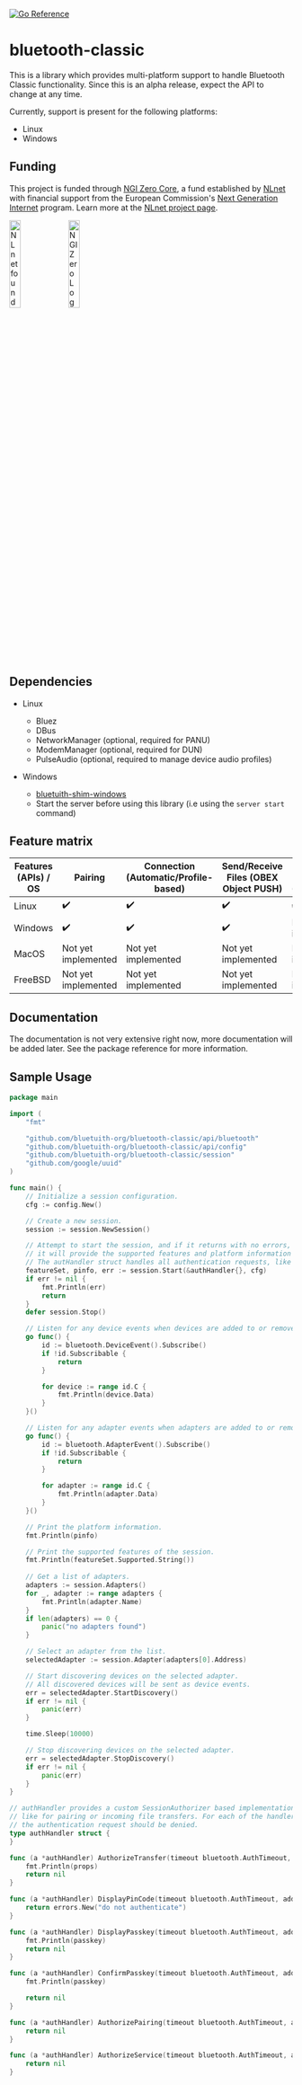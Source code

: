 [![Go Reference](https://pkg.go.dev/badge/github.com/bluetuith-org/bluetooth-classic.svg)](https://pkg.go.dev/github.com/bluetuith-org/bluetooth-classic)

# bluetooth-classic

This is a library which provides multi-platform support to handle Bluetooth Classic functionality.
Since this is an alpha release, expect the API to change at any time.

Currently, support is present for the following platforms:
- Linux
- Windows

## Funding

This project is funded through [NGI Zero Core](https://nlnet.nl/core), a fund established by [NLnet](https://nlnet.nl) with financial support from the European Commission's [Next Generation Internet](https://ngi.eu) program. Learn more at the [NLnet project page](https://nlnet.nl/project/bluetuith).

[<img src="https://nlnet.nl/logo/banner.png" alt="NLnet foundation logo" width="20%" />](https://nlnet.nl)
[<img src="https://nlnet.nl/image/logos/NGI0_tag.svg" alt="NGI Zero Logo" width="20%" />](https://nlnet.nl/core)

## Dependencies
- Linux
  - Bluez
  - DBus
  - NetworkManager (optional, required for PANU)
  - ModemManager (optional, required for DUN)
  - PulseAudio (optional, required to manage device audio profiles)

- Windows
  - [bluetuith-shim-windows](https://github.com/bluetuith-org/bluetuith-shim-windows)
  - Start the server before using this library (i.e using the `server start` command)

## Feature matrix
|Features (APIs) / OS|Pairing            |Connection (Automatic/Profile-based)|Send/Receive Files (OBEX Object PUSH)|Network Tethering (PANU/DUN)|Media Control (AVRCP)|
|--------------------|-------------------|------------------------------------|-------------------------------------|----------------------------|---------------------|
|Linux               |:heavy_check_mark: |:heavy_check_mark:                  |:heavy_check_mark:                   |:heavy_check_mark:          |:heavy_check_mark:   |
|Windows             |:heavy_check_mark: |:heavy_check_mark:                  |:heavy_check_mark:                   |Not yet implemented         |Not yet implemented  |
|MacOS               |Not yet implemented|Not yet implemented                 |Not yet implemented                  |Not yet implemented         |Not yet implemented  |
|FreeBSD             |Not yet implemented|Not yet implemented                 |Not yet implemented                  |Not yet implemented         |Not yet implemented  |

## Documentation
The documentation is not very extensive right now, more documentation will be added later.
See the package reference for more information.

## Sample Usage
```go
package main

import (
	"fmt"

	"github.com/bluetuith-org/bluetooth-classic/api/bluetooth"
	"github.com/bluetuith-org/bluetooth-classic/api/config"
	"github.com/bluetuith-org/bluetooth-classic/session"
	"github.com/google/uuid"
)

func main() {
    // Initialize a session configuration.
	cfg := config.New()

    // Create a new session.
	session := session.NewSession()

    // Attempt to start the session, and if it returns with no errors,
    // it will provide the supported features and platform information of the session.
    // The autHandler struct handles all authentication requests, like for pairing or file transfer.
	featureSet, pinfo, err := session.Start(&authHandler{}, cfg)
	if err != nil {
		fmt.Println(err)
		return
	}
	defer session.Stop()

    // Listen for any device events when devices are added to or removed from the system or its properties are updated.
	go func() {
		id := bluetooth.DeviceEvent().Subscribe()
		if !id.Subscribable {
			return
		}

		for device := range id.C {
			fmt.Println(device.Data)
		}
	}()

    // Listen for any adapter events when adapters are added to or removed from the system or its properties are updated.
    go func() {
		id := bluetooth.AdapterEvent().Subscribe()
		if !id.Subscribable {
			return
		}

		for adapter := range id.C {
			fmt.Println(adapter.Data)
		}
	}()

    // Print the platform information.
	fmt.Println(pinfo)

    // Print the supported features of the session.
	fmt.Println(featureSet.Supported.String())
    
    // Get a list of adapters.
    adapters := session.Adapters()
	for _, adapter := range adapters {
		fmt.Println(adapter.Name)
	}
	if len(adapters) == 0 {
		panic("no adapters found")
	}

    // Select an adapter from the list.
	selectedAdapter := session.Adapter(adapters[0].Address)

    // Start discovering devices on the selected adapter.
    // All discovered devices will be sent as device events.
	err = selectedAdapter.StartDiscovery()
	if err != nil {
		panic(err)
	}

	time.Sleep(10000)

    // Stop discovering devices on the selected adapter.
	err = selectedAdapter.StopDiscovery()
	if err != nil {
		panic(err)
	}
}

// authHandler provides a custom SessionAuthorizer based implementation to handle authentication requests,
// like for pairing or incoming file transfers. For each of the handler functions, return an error if
// the authentication request should be denied.
type authHandler struct {
}

func (a *authHandler) AuthorizeTransfer(timeout bluetooth.AuthTimeout, props bluetooth.FileTransferData) error {
    fmt.Println(props)
	return nil
}

func (a *authHandler) DisplayPinCode(timeout bluetooth.AuthTimeout, address bluetooth.MacAddress, pincode string) error {
    return errors.New("do not authenticate")
}

func (a *authHandler) DisplayPasskey(timeout bluetooth.AuthTimeout, address bluetooth.MacAddress, passkey uint32, entered uint16) error {
    fmt.Println(passkey)
	return nil
}

func (a *authHandler) ConfirmPasskey(timeout bluetooth.AuthTimeout, address bluetooth.MacAddress, passkey uint32) error {
	fmt.Println(passkey)

	return nil
}

func (a *authHandler) AuthorizePairing(timeout bluetooth.AuthTimeout, address bluetooth.MacAddress) error {
	return nil
}

func (a *authHandler) AuthorizeService(timeout bluetooth.AuthTimeout, address bluetooth.MacAddress, uuid uuid.UUID) error {
	return nil
}
```



  
